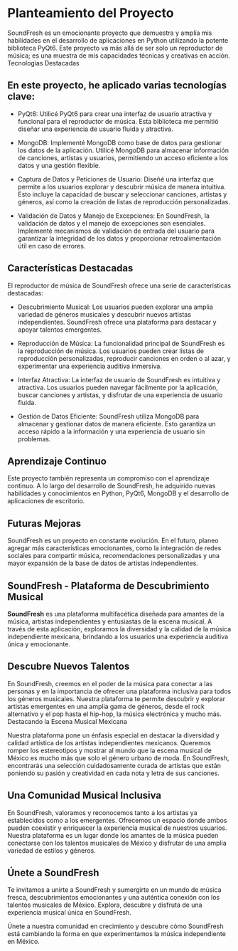 # Planteamiento del Proyecto

SoundFresh es un emocionante proyecto que demuestra y amplía mis habilidades en el desarrollo de aplicaciones en Python utilizando la potente biblioteca PyQt6. Este proyecto va más allá de ser solo un reproductor de música; es una muestra de mis capacidades técnicas y creativas en acción.
Tecnologías Destacadas

## En este proyecto, he aplicado varias tecnologías clave:

- PyQt6: Utilicé PyQt6 para crear una interfaz de usuario atractiva y funcional para el reproductor de música. Esta biblioteca me permitió diseñar una experiencia de usuario fluida y atractiva.

- MongoDB: Implementé MongoDB como base de datos para gestionar los datos de la aplicación. Utilicé MongoDB para almacenar información de canciones, artistas y usuarios, permitiendo un acceso eficiente a los datos y una gestión flexible.

- Captura de Datos y Peticiones de Usuario: Diseñé una interfaz que permite a los usuarios explorar y descubrir música de manera intuitiva. Esto incluye la capacidad de buscar y seleccionar canciones, artistas y géneros, así como la creación de listas de reproducción personalizadas.

- Validación de Datos y Manejo de Excepciones: En SoundFresh, la validación de datos y el manejo de excepciones son esenciales. Implementé mecanismos de validación de entrada del usuario para garantizar la integridad de los datos y proporcionar retroalimentación útil en caso de errores.

## Características Destacadas

El reproductor de música de SoundFresh ofrece una serie de características destacadas:

- Descubrimiento Musical: Los usuarios pueden explorar una amplia variedad de géneros musicales y descubrir nuevos artistas independientes. SoundFresh ofrece una plataforma para destacar y apoyar talentos emergentes.

- Reproducción de Música: La funcionalidad principal de SoundFresh es la reproducción de música. Los usuarios pueden crear listas de reproducción personalizadas, reproducir canciones en orden o al azar, y experimentar una experiencia auditiva inmersiva.

- Interfaz Atractiva: La interfaz de usuario de SoundFresh es intuitiva y atractiva. Los usuarios pueden navegar fácilmente por la aplicación, buscar canciones y artistas, y disfrutar de una experiencia de usuario fluida.

- Gestión de Datos Eficiente: SoundFresh utiliza MongoDB para almacenar y gestionar datos de manera eficiente. Esto garantiza un acceso rápido a la información y una experiencia de usuario sin problemas.

## Aprendizaje Continuo

Este proyecto también representa un compromiso con el aprendizaje continuo. A lo largo del desarrollo de SoundFresh, he adquirido nuevas habilidades y conocimientos en Python, PyQt6, MongoDB y el desarrollo de aplicaciones de escritorio.

## Futuras Mejoras

SoundFresh es un proyecto en constante evolución. En el futuro, planeo agregar más características emocionantes, como la integración de redes sociales para compartir música, recomendaciones personalizadas y una mayor expansión de la base de datos de artistas independientes.

## SoundFresh - Plataforma de Descubrimiento Musical

**SoundFresh** es una plataforma multifacética diseñada para amantes de la música, artistas independientes y entusiastas de la escena musical. A través de esta aplicación, exploramos la diversidad y la calidad de la música independiente mexicana, brindando a los usuarios una experiencia auditiva única y emocionante.

## Descubre Nuevos Talentos

En SoundFresh, creemos en el poder de la música para conectar a las personas y en la importancia de ofrecer una plataforma inclusiva para todos los géneros musicales. Nuestra plataforma te permite descubrir y explorar artistas emergentes en una amplia gama de géneros, desde el rock alternativo y el pop hasta el hip-hop, la música electrónica y mucho más.
Destacando la Escena Musical Mexicana

Nuestra plataforma pone un énfasis especial en destacar la diversidad y calidad artística de los artistas independientes mexicanos. Queremos romper los estereotipos y mostrar al mundo que la escena musical de México es mucho más que solo el género urbano de moda. En SoundFresh, encontrarás una selección cuidadosamente curada de artistas que están poniendo su pasión y creatividad en cada nota y letra de sus canciones.

## Una Comunidad Musical Inclusiva

En SoundFresh, valoramos y reconocemos tanto a los artistas ya establecidos como a los emergentes. Ofrecemos un espacio donde ambos pueden coexistir y enriquecer la experiencia musical de nuestros usuarios. Nuestra plataforma es un lugar donde los amantes de la música pueden conectarse con los talentos musicales de México y disfrutar de una amplia variedad de estilos y géneros.

## Únete a SoundFresh

Te invitamos a unirte a SoundFresh y sumergirte en un mundo de música fresca, descubrimientos emocionantes y una auténtica conexión con los talentos musicales de México. Explora, descubre y disfruta de una experiencia musical única en SoundFresh.

Únete a nuestra comunidad en crecimiento y descubre cómo SoundFresh está cambiando la forma en que experimentamos la música independiente en México.

